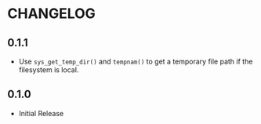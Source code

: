 # CHANGELOG

## 0.1.1

* Use `sys_get_temp_dir()` and `tempnam()` to get a temporary file path if the
  filesystem is local.
## 0.1.0

* Initial Release

